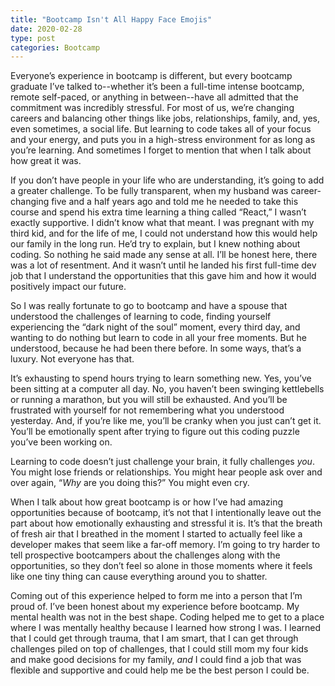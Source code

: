 ```yaml
---
title: "Bootcamp Isn't All Happy Face Emojis"
date: 2020-02-28
type: post
categories: Bootcamp
---
```

Everyone’s experience in bootcamp is different, but every bootcamp graduate I’ve talked to--whether it’s been a full-time intense bootcamp, remote self-paced, or anything in between--have all admitted that the commitment was incredibly stressful. For most of us, we’re changing careers and balancing other things like jobs, relationships, family, and, yes, even sometimes, a social life. But learning to code takes all of your focus and your energy, and puts you in a high-stress environment for as long as you’re learning. And sometimes I forget to mention that when I talk about how great it was.

If you don’t have people in your life who are understanding, it’s going to add a greater challenge. To be fully transparent, when my husband was career-changing five and a half years ago and told me he needed to take this course and spend his extra time learning a thing called “React,” I wasn’t exactly supportive. I didn’t know what that meant. I was pregnant with my third kid, and for the life of me, I could not understand how this would help our family in the long run. He’d try to explain, but I knew nothing about coding. So nothing he said made any sense at all. I’ll be honest here, there was a lot of resentment. And it wasn’t until he landed his first full-time dev job that I understand the opportunities that this gave him and how it would positively impact our future.

So I was really fortunate to go to bootcamp and have a spouse that understood the challenges of learning to code, finding yourself experiencing the “dark night of the soul” moment, every third day, and wanting to do nothing but learn to code in all your free moments. But he understood, because he had been there before. In some ways, that’s a luxury. Not everyone has that.

It’s exhausting to spend hours trying to learn something new. Yes, you’ve been sitting at a computer all day. No, you haven’t been swinging kettlebells or running a marathon, but you will still be exhausted. And you’ll be frustrated with yourself for not remembering what you understood yesterday. And, if you’re like me, you’ll be cranky when you just can’t get it. You’ll be emotionally spent after trying to figure out this coding puzzle you’ve been working on.

Learning to code doesn’t just challenge your brain, it fully challenges *you*. You might lose friends or relationships. You might hear people ask over and over again, “*Why* are you doing this?” You might even cry.

When I talk about how great bootcamp is or how I’ve had amazing opportunities because of bootcamp, it’s not that I intentionally leave out the part about how emotionally exhausting and stressful it is. It’s that the breath of fresh air that I breathed in the moment I started to actually feel like a developer makes that seem like a far-off memory. I’m going to try harder to tell prospective bootcampers about the challenges along with the opportunities, so they don’t feel so alone in those moments where it feels like one tiny thing can cause everything around you to shatter.

Coming out of this experience helped to form me into a person that I’m proud of. I’ve been honest about my experience before bootcamp. My mental health was not in the best shape. Coding helped me to get to a place where I was mentally healthy because I learned how strong I was. I learned that I could get through trauma, that I am smart, that I can get through challenges piled on top of challenges, that I could still mom my four kids and make good decisions for my family, *and* I could find a job that was flexible and supportive and could help me be the best person I could be.
